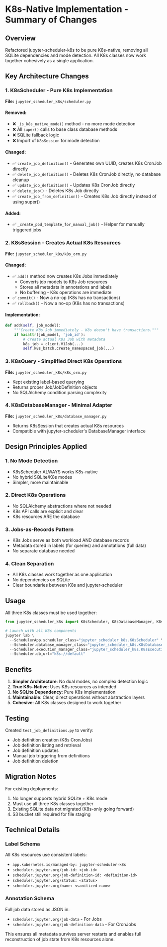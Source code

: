 # K8s-Native Implementation - Summary of Changes

## Overview
Refactored jupyter-scheduler-k8s to be pure K8s-native, removing all SQLite dependencies and mode detection. All K8s classes now work together cohesively as a single application.

## Key Architecture Changes

### 1. K8sScheduler - Pure K8s Implementation
**File:** `jupyter_scheduler_k8s/scheduler.py`

#### Removed:
- ❌ `_is_k8s_native_mode()` method - no more mode detection
- ❌ All `super()` calls to base class database methods
- ❌ SQLite fallback logic
- ❌ Import of `K8sSession` for mode detection

#### Changed:
- ✅ `create_job_definition()` - Generates own UUID, creates K8s CronJob directly
- ✅ `delete_job_definition()` - Deletes K8s CronJob directly, no database cleanup
- ✅ `update_job_definition()` - Updates K8s CronJob directly
- ✅ `delete_job()` - Deletes K8s Job directly
- ✅ `create_job_from_definition()` - Creates K8s Job directly instead of using super()

#### Added:
- ✅ `_create_pod_template_for_manual_job()` - Helper for manually triggered jobs

### 2. K8sSession - Creates Actual K8s Resources
**File:** `jupyter_scheduler_k8s/k8s_orm.py`

#### Changed:
- ✅ `add()` method now creates K8s Jobs immediately
  - Converts job models to K8s Job resources
  - Stores all metadata in annotations and labels
  - No buffering - K8s operations are immediate
- ✅ `commit()` - Now a no-op (K8s has no transactions)
- ✅ `rollback()` - Now a no-op (K8s has no transactions)

#### Implementation:
```python
def add(self, job_model):
    """Create K8s Job immediately - K8s doesn't have transactions."""
    if hasattr(job_model, 'job_id'):
        # Create actual K8s Job with metadata
        k8s_job = client.V1Job(...)
        self.k8s_batch.create_namespaced_job(...)
```

### 3. K8sQuery - Simplified Direct K8s Operations
**File:** `jupyter_scheduler_k8s/k8s_orm.py`

- Kept existing label-based querying
- Returns proper Job/JobDefinition objects
- No SQLAlchemy condition parsing complexity

### 4. K8sDatabaseManager - Minimal Adapter
**File:** `jupyter_scheduler_k8s/database_manager.py`

- Returns K8sSession that creates actual K8s resources
- Compatible with jupyter-scheduler's DatabaseManager interface

## Design Principles Applied

### 1. No Mode Detection
- K8sScheduler ALWAYS works K8s-native
- No hybrid SQLite/K8s modes
- Simpler, more maintainable

### 2. Direct K8s Operations
- No SQLAlchemy abstractions where not needed
- K8s API calls are explicit and clear
- K8s resources ARE the database

### 3. Jobs-as-Records Pattern
- K8s Jobs serve as both workload AND database records
- Metadata stored in labels (for queries) and annotations (full data)
- No separate database needed

### 4. Clean Separation
- All K8s classes work together as one application
- No dependencies on SQLite
- Clear boundaries between K8s and jupyter-scheduler

## Usage

All three K8s classes must be used together:

```python
from jupyter_scheduler_k8s import K8sScheduler, K8sDatabaseManager, K8sExecutionManager

# Launch with all K8s components
jupyter lab \
  --SchedulerApp.scheduler_class="jupyter_scheduler_k8s.K8sScheduler" \
  --Scheduler.database_manager_class="jupyter_scheduler_k8s.K8sDatabaseManager" \
  --Scheduler.execution_manager_class="jupyter_scheduler_k8s.K8sExecutionManager" \
  --Scheduler.db_url="k8s://default"
```

## Benefits

1. **Simpler Architecture**: No dual modes, no complex detection logic
2. **True K8s-Native**: Uses K8s resources as intended
3. **No SQLite Dependency**: Pure K8s implementation
4. **Maintainable**: Clear, direct operations without abstraction layers
5. **Cohesive**: All K8s classes designed to work together

## Testing

Created `test_job_definitions.py` to verify:
- Job definition creation (K8s CronJobs)
- Job definition listing and retrieval
- Job definition updates
- Manual job triggering from definitions
- Job definition deletion

## Migration Notes

For existing deployments:
1. No longer supports hybrid SQLite + K8s mode
2. Must use all three K8s classes together
3. Existing SQLite data not migrated (K8s-only going forward)
4. S3 bucket still required for file staging

## Technical Details

### Label Schema
All K8s resources use consistent labels:
- `app.kubernetes.io/managed-by: jupyter-scheduler-k8s`
- `scheduler.jupyter.org/job-id: <job-id>`
- `scheduler.jupyter.org/job-definition-id: <definition-id>`
- `scheduler.jupyter.org/status: <status>`
- `scheduler.jupyter.org/name: <sanitized-name>`

### Annotation Schema
Full job data stored as JSON in:
- `scheduler.jupyter.org/job-data` - For Jobs
- `scheduler.jupyter.org/job-definition-data` - For CronJobs

This ensures all metadata survives server restarts and enables full reconstruction of job state from K8s resources alone.